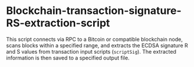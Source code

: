 # Blockchain-transaction-signature-RS-extraction-script
This script connects via RPC to a Bitcoin or compatible blockchain node, scans blocks within a specified range, and extracts the ECDSA signature R and S values from transaction input scripts (`scriptSig`). The extracted information is then saved to a specified output file.
